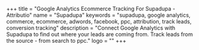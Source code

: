 +++
title = "Google Analytics Ecommerce Tracking For Supadupa - Attributio"
name = "Supadupa"
keywords = "supadupa, google analytics, commerce, ecommerce, adwords, facebook, ppc, attribution, track leads, conversion tracking"
description = "Connect Google Analytics with Supadupa to find out where your leads are coming from. Track leads from the source - from search to ppc."
logo = ""
+++
